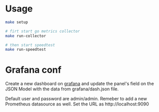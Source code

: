 # Usage

```bash
make setup

# firt start go metrics collector
make run-collector

# then start speedtest
make run-speedtest
```

# Grafana conf
Create a new dashboard on [grafana] and update the panel's field on the JSON Model with the data from grafana/dash.json file.

Default user and password are admin/admin.
Remeber to add a new Prometheus datasource as well. Set the URL as http://localhost:9090

[grafana]:http://localhost:3000